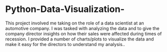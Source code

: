 # Python-Data-Visualization-
This project involved me taking on the role of a data scientist at an automotive company. I was tasked with analyzing the data and to give the company director insights on how their sales were affected during times of recession. I provided a number of charts/plots to visualize the data and make it easy for the directors to understand my analysis.. 
